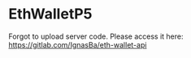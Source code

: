 # EthWalletP5

Forgot to upload server code. Please access it here: https://gitlab.com/IgnasBa/eth-wallet-api
